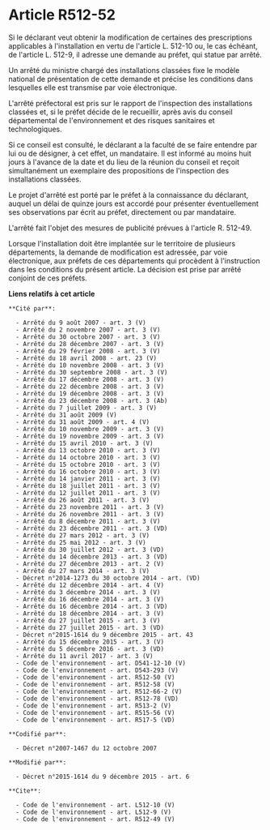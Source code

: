 # Article R512-52

Si le déclarant veut obtenir la modification de certaines des prescriptions applicables à l'installation en vertu de
l'article L. 512-10 ou, le cas échéant, de l'article L. 512-9, il adresse une demande au préfet, qui statue par arrêté. 

Un arrêté du ministre chargé des installations classées fixe le modèle national de présentation de cette demande et précise
les conditions dans lesquelles elle est transmise par voie électronique. 

L'arrêté préfectoral est pris sur le rapport de l'inspection des installations classées et, si le préfet décide de le
recueillir, après avis du conseil départemental de l'environnement et des risques sanitaires et technologiques. 

Si ce conseil est consulté, le déclarant a la faculté de se faire entendre par lui ou de désigner, à cet effet, un
mandataire. Il est informé au moins huit jours à l'avance de la date et du lieu de la réunion du conseil et reçoit
simultanément un exemplaire des propositions de l'inspection des installations classées. 

Le projet d'arrêté est porté par le préfet à la connaissance du déclarant, auquel un délai de quinze jours est accordé pour
présenter éventuellement ses observations par écrit au préfet, directement ou par mandataire. 

L'arrêté fait l'objet des mesures de publicité prévues à l'article R. 512-49. 

Lorsque l'installation doit être implantée sur le territoire de plusieurs départements, la demande de modification est
adressée, par voie électronique, aux préfets de ces départements qui procèdent à l'instruction dans les conditions du présent
article. La décision est prise par arrêté conjoint de ces préfets.

**Liens relatifs à cet article**

	**Cité par**:

	  - Arrêté du 9 août 2007 - art. 3 (V)
	  - Arrêté du 2 novembre 2007 - art. 3 (V)
	  - Arrêté du 30 octobre 2007 - art. 3 (V)
	  - Arrêté du 28 décembre 2007 - art. 3 (V)
	  - Arrêté du 29 février 2008 - art. 3 (V)
	  - Arrêté du 18 avril 2008 - art. 23 (V)
	  - Arrêté du 10 novembre 2008 - art. 3 (V)
	  - Arrêté du 30 septembre 2008 - art. 3 (V)
	  - Arrêté du 17 décembre 2008 - art. 3 (V)
	  - Arrêté du 22 décembre 2008 - art. 3 (V)
	  - Arrêté du 19 décembre 2008 - art. 3 (V)
	  - Arrêté du 23 décembre 2008 - art. 3 (Ab)
	  - Arrêté du 7 juillet 2009 - art. 3 (V)
	  - Arrêté du 31 août 2009 (V)
	  - Arrêté du 31 août 2009 - art. 4 (V)
	  - Arrêté du 10 novembre 2009 - art. 3 (V)
	  - Arrêté du 19 novembre 2009 - art. 3 (V)
	  - Arrêté du 15 avril 2010 - art. 3 (V)
	  - Arrêté du 13 octobre 2010 - art. 3 (V)
	  - Arrêté du 14 octobre 2010 - art. 3 (V)
	  - Arrêté du 15 octobre 2010 - art. 3 (V)
	  - Arrêté du 16 octobre 2010 - art. 3 (V)
	  - Arrêté du 14 janvier 2011 - art. 3 (V)
	  - Arrêté du 18 juillet 2011 - art. 3 (V)
	  - Arrêté du 12 juillet 2011 - art. 3 (V)
	  - Arrêté du 26 août 2011 - art. 3 (V)
	  - Arrêté du 23 novembre 2011 - art. 3 (V)
	  - Arrêté du 26 novembre 2011 - art. 3 (V)
	  - Arrêté du 8 décembre 2011 - art. 3 (V)
	  - Arrêté du 23 décembre 2011 - art. 3 (VD)
	  - Arrêté du 27 mars 2012 - art. 3 (V)
	  - Arrêté du 25 mai 2012 - art. 3 (V)
	  - Arrêté du 30 juillet 2012 - art. 3 (VD)
	  - Arrêté du 14 décembre 2013 - art. 3 (VD)
	  - Arrêté du 27 décembre 2013 - art. 2 (V)
	  - Arrêté du 27 mars 2014 - art. 3 (V)
	  - Décret n°2014-1273 du 30 octobre 2014 - art. (VD)
	  - Arrêté du 12 décembre 2014 - art. 4 (V)
	  - Arrêté du 3 décembre 2014 - art. 3 (V)
	  - Arrêté du 16 décembre 2014 - art. 3 (V)
	  - Arrêté du 16 décembre 2014 - art. 3 (VD)
	  - Arrêté du 18 décembre 2014 - art. 3 (V)
	  - Arrêté du 27 juillet 2015 - art. 3 (V)
	  - Arrêté du 27 juillet 2015 - art. 3 (VD)
	  - Décret n°2015-1614 du 9 décembre 2015 - art. 43
	  - Arrêté du 15 décembre 2015 - art. 3 (V)
	  - Arrêté du 5 décembre 2016 - art. 3 (VD)
	  - Arrêté du 11 avril 2017 - art. 3 (V)
	  - Code de l'environnement - art. D541-12-10 (V)
	  - Code de l'environnement - art. D543-293 (V)
	  - Code de l'environnement - art. R512-50 (V)
	  - Code de l'environnement - art. R512-58 (V)
	  - Code de l'environnement - art. R512-66-2 (V)
	  - Code de l'environnement - art. R512-78 (VD)
	  - Code de l'environnement - art. R513-2 (V)
	  - Code de l'environnement - art. R515-56 (V)
	  - Code de l'environnement - art. R517-5 (VD)

	**Codifié par**:

	  - Décret n°2007-1467 du 12 octobre 2007

	**Modifié par**:

	  - Décret n°2015-1614 du 9 décembre 2015 - art. 6

	**Cite**:

	  - Code de l'environnement - art. L512-10 (V)
	  - Code de l'environnement - art. L512-9 (V)
	  - Code de l'environnement - art. R512-49 (V)

